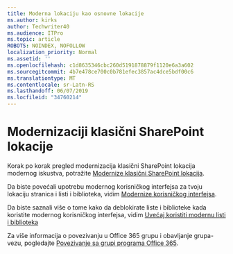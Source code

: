 ```yaml
---
title: Moderna lokaciju kao osnovne lokacije
ms.author: kirks
author: Techwriter40
ms.audience: ITPro
ms.topic: article
ROBOTS: NOINDEX, NOFOLLOW
localization_priority: Normal
ms.assetid: ''
ms.openlocfilehash: c1d8635346cbc260d5191878879f1120e6a3a602
ms.sourcegitcommit: 4b7e478ce700c0b781efec3857ac4dce5bdf00c6
ms.translationtype: MT
ms.contentlocale: sr-Latn-RS
ms.lasthandoff: 06/07/2019
ms.locfileid: "34760214"
---
```

# <a name="modernize-classic-sharepoint-site"></a>Modernizaciji klasični SharePoint lokacije

Korak po korak pregled modernizacija klasični SharePoint lokacija modernog iskustva, potražite [Modernize klasični SharePoint lokacija](https://docs.microsoft.com/sharepoint/dev/transform/modernize-classic-sites).

Da biste povećali upotrebu modernog korisničkog interfejsa za tvoju lokaciju stranica i listi i biblioteka, vidim [Modernize korisničkog interfejsa](https://docs.microsoft.com/sharepoint/dev/transform/modernize-userinterface). 

Da biste saznali više o tome kako da deblokirate liste i biblioteke kada koristite modernog korisničkog interfejsa, vidim [Uvećaj koristiti modernu listi i biblioteka](https://docs.microsoft.com/sharepoint/dev/transform/modernize-userinterface-lists-and-libraries)

Za više informacija o povezivanju u Office 365 grupu i obavljanje grupa-vezu, pogledajte [Povezivanje sa grupi programa Office 365](https://docs.microsoft.com/sharepoint/dev/transform/modernize-connect-to-office365-group).

